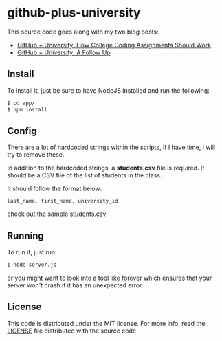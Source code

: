github-plus-university
======================

This source code goes along with my two blog posts:

- [GitHub + University: How College Coding Assignments Should Work][post1]
- [GitHub + University: A Follow Up][post2]

## Install

To install it, just be sure to have NodeJS installed and run the following:

```bash
$ cd app/
$ npm install
```
## Config

There are a lot of hardcoded strings within the scripts, if I have time, I will
try to remove these.

In addition to the hardcoded strings, a **students.csv** file is required. It
should be a CSV file of the list of students in the class.

It should follow the format below:

```
last_name, first_name, university_id
```

check out the sample [students.csv][students]

## Running

To run it, just run:

```bash
$ node server.js
```

or you might want to look into a tool like [forever][forever] which ensures that
your server won't crash if it has an unexpected error.

## License

This code is distributed under the MIT license. For more info, read the
[LICENSE][license] file distributed with the source code.

[forever]: https://github.com/nodejitsu/forever
[license]: /LICENSE
[post1]: http://joshldavis.com/2014/01/19/github-university-how-college-assignments-should-work/
[post2]: http://joshldavis.com/2014/06/30/github-university-follow-up/
[students]: /app/students.csv
